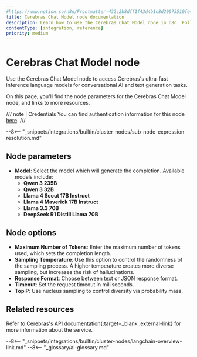 ```yaml
---
#https://www.notion.so/n8n/Frontmatter-432c2b8dff1f43d4b1c8d20075510fe4
title: Cerebras Chat Model node documentation
description: Learn how to use the Cerebras Chat Model node in n8n. Follow technical documentation to integrate Cerebras Chat Model node into your workflows.
contentType: [integration, reference]
priority: medium
---
```


# Cerebras Chat Model node

Use the Cerebras Chat Model node to access Cerebras's ultra-fast inference language models for conversational AI and text generation tasks.

On this page, you'll find the node parameters for the Cerebras Chat Model node, and links to more resources.

/// note | Credentials
You can find authentication information for this node [here](/integrations/builtin/credentials/cerebras.md).
///

--8<-- "_snippets/integrations/builtin/cluster-nodes/sub-node-expression-resolution.md"

## Node parameters

* **Model**: Select the model which will generate the completion. Available models include:
  - **Qwen 3 235B**
  - **Qwen 3 32B**
  - **Llama 4 Scout 17B Instruct**
  - **Llama 4 Maverick 17B Instruct**
  - **Llama 3.3 70B**
  - **DeepSeek R1 Distill Llama 70B**

## Node options

* **Maximum Number of Tokens**: Enter the maximum number of tokens used, which sets the completion length.
* **Sampling Temperature**: Use this option to control the randomness of the sampling process. A higher temperature creates more diverse sampling, but increases the risk of hallucinations.
* **Response Format**: Choose between text or JSON response format.
* **Timeout**: Set the request timeout in milliseconds.
* **Top P**: Use nucleus sampling to control diversity via probability mass.

## Related resources

Refer to [Cerebras's API documentation](https://inference-docs.cerebras.ai/introduction){:target=_blank .external-link} for more information about the service.

--8<-- "_snippets/integrations/builtin/cluster-nodes/langchain-overview-link.md"
--8<-- "_glossary/ai-glossary.md"
